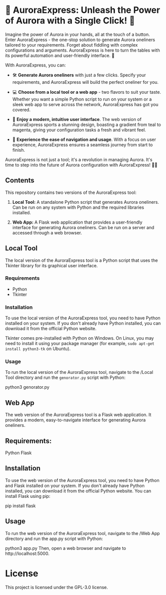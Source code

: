 # 🚀 AuroraExpress: Unleash the Power of Aurora with a Single Click! 🚀

Imagine the power of Aurora in your hands, all at the touch of a button. Enter AuroraExpress - the one-stop solution to generate Aurora oneliners tailored to your requirements. Forget about fiddling with complex configurations and arguments. AuroraExpress is here to turn the tables with its powerful automation and user-friendly interface. 💪

With AuroraExpress, you can:

- 🛠 **Generate Aurora oneliners** with just a few clicks. Specify your requirements, and AuroraExpress will build the perfect oneliner for you.

- 💻 **Choose from a local tool or a web app** - two flavors to suit your taste. Whether you want a simple Python script to run on your system or a sleek web app to serve across the network, AuroraExpress has got you covered.

- 🎨 **Enjoy a modern, intuitive user interface**. The web version of AuroraExpress sports a stunning design, boasting a gradient from teal to magenta, giving your configuration tasks a fresh and vibrant feel.

- 🚀 **Experience the ease of navigation and usage**. With a focus on user experience, AuroraExpress ensures a seamless journey from start to finish.

AuroraExpress is not just a tool; it's a revolution in managing Aurora. It's time to step into the future of Aurora configuration with AuroraExpress! 🎉🎉


## Contents

This repository contains two versions of the AuroraExpress tool:

1. **Local Tool:** A standalone Python script that generates Aurora oneliners. Can be run on any system with Python and the required libraries installed.

2. **Web App:** A Flask web application that provides a user-friendly interface for generating Aurora oneliners. Can be run on a server and accessed through a web browser.

## Local Tool

The local version of the AuroraExpress tool is a Python script that uses the Tkinter library for its graphical user interface.

### Requirements

- Python
- Tkinter

### Installation

To use the local version of the AuroraExpress tool, you need to have Python installed on your system. If you don't already have Python installed, you can download it from the official Python website.

Tkinter comes pre-installed with Python on Windows. On Linux, you may need to install it using your package manager (for example, `sudo apt-get install python3-tk` on Ubuntu).

### Usage

To run the local version of the AuroraExpress tool, navigate to the /Local Tool directory and run the `genorator.py` script with Python:


python3 genorator.py


## Web App
The web version of the AuroraExpress tool is a Flask web application. It provides a modern, easy-to-navigate interface for generating Aurora oneliners.

## Requirements:
Python
Flask

## Installation
To use the web version of the AuroraExpress tool, you need to have Python and Flask installed on your system. If you don't already have Python installed, you can download it from the official Python website. You can install Flask using pip:

pip install flask

## Usage
To run the web version of the AuroraExpress tool, navigate to the /Web App directory and run the app.py script with Python:

python3 app.py
Then, open a web browser and navigate to http://localhost:5000.

# License
This project is licensed under the GPL-3.0 license.


